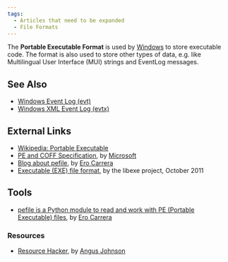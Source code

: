 ```yaml
---
tags:
  - Articles that need to be expanded
  - File Formats
---
```

The **Portable Executable Format** is used by
[Windows](windows.md) to store executable code. The format is
also used to store other types of data, e.g. like Multilingual User
Interface (MUI) strings and EventLog messages.

## See Also

* [Windows Event Log (evt)](windows_event_log_(evt).md)
* [Windows XML Event Log (evtx)](windows_xml_event_log_(evtx).md)

## External Links

* [Wikipedia: Portable Executable](http://en.wikipedia.org/wiki/Portable_Executable)
* [PE and COFF Specification](https://learn.microsoft.com/en-us/windows/win32/debug/pe-format),
  by [Microsoft](microsoft.md)
* [Blog about pefile](http://blog.dkbza.org/search/label/pefile), by
  [Ero Carrera](ero_carrera.md)
* [Executable (EXE) file format](https://github.com/libyal/libexe/blob/main/documentation/Executable%20(EXE)%20file%20format.asciidoc),
  by the libexe project, October 2011

## Tools

* [pefile is a Python module to read and work with PE (Portable Executable) files](https://github.com/erocarrera/pefile),
  by [Ero Carrera](ero_carrera.md)

### Resources

* [Resource Hacker](http://www.angusj.com/resourcehacker/),
  by [Angus Johnson](angus_johnson.md)
